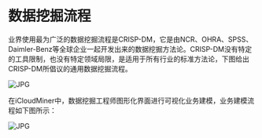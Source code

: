 # 数据挖掘流程

业界使用最为广泛的数据挖掘流程是CRISP-DM，它是由NCR、OHRA、SPSS、Daimler-Benz等全球企业一起开发出来的数据挖掘方法论。CRISP-DM没有特定的工具限制，也没有特定领域局限，是适用于所有行业的标准方法论，下图给出CRISP-DM所倡议的通用数据挖掘流程。

![JPG](..\..\img\112.jpg)

在iCloudMiner中，数据挖掘工程师图形化界面进行可视化业务建模，业务建模流程如下图所示：

![JPG](..\..\img\113.jpg)